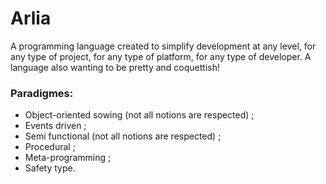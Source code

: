 # Arlia
A programming language created to simplify development at any level, for any type of project, for any type of platform, for any type of developer. A language also wanting to be pretty and coquettish!

### Paradigmes:

 - Object-oriented sowing (not all notions are respected) ;
 - Events driven ;
 - Semi functional (not all notions are respected) ;
 - Procedural ;
 - Meta-programming ;
 - Safety type.

